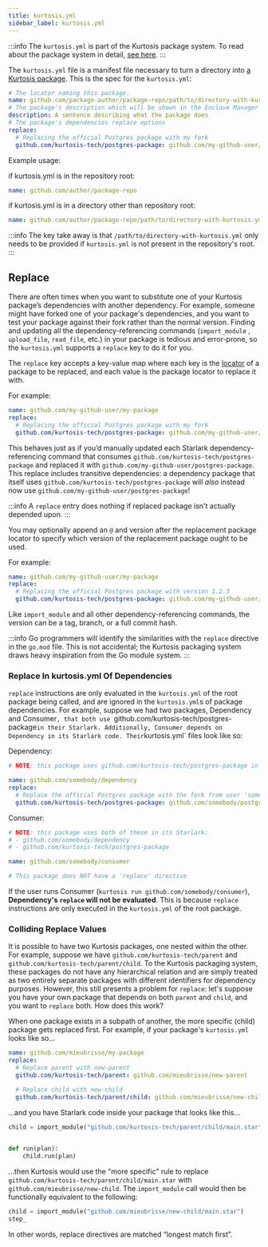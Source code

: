 ```yaml
---
title: kurtosis.yml
sidebar_label: kurtosis.yml
---
```


:::info
The `kurtosis.yml` is part of the Kurtosis package system. To read about the package system in detail, [see here][how-do-kurtosis-imports-work-explanation].
:::

The `kurtosis.yml` file is a manifest file necessary to turn a directory into [a Kurtosis package][package]. This is the spec for the `kurtosis.yml`:

<!-- TODO UPDATE THIS WHEN DEPENDENCIES GO HERE -->

```yaml
# The locator naming this package.
name: github.com/package-author/package-repo/path/to/directory-with-kurtosis.yml
# The package's description which will be shown in the Enclave Manager on the UI.
description: A sentence describing what the package does
# The package's dependencies replace options
replace:
  # Replacing the official Postgres package with my fork
  github.com/kurtosis-tech/postgres-package: github.com/my-github-user/postgres-package
```

Example usage:

if kurtosis.yml is in the repository root:
```yaml
name: github.com/author/package-repo
```

if kurtosis.yml is in a directory other than repository root:
```yaml
name: github.com/author/package-repo/path/to/directory-with-kurtosis.yml
```

:::info
The key take away is that `/path/to/directory-with-kurtosis.yml` only needs to be provided if `kurtosis.yml` is not present in the repository's root.
:::

Replace
-------
There are often times when you want to substitute one of your Kurtosis package’s dependencies with another dependency. For example, someone might have forked one of your package's dependencies, and you want to test your package against their fork rather than the normal version. Finding and updating all the dependency-referencing commands (`import_module` , `upload_file`, `read_file`, etc.) in your package is tedious and error-prone, so the `kurtosis.yml` supports a `replace` key to do it for you.

The `replace` key accepts a key-value map where each key is the [locator][locators] of a package to be replaced, and each value is the package locator to replace it with.

For example:

```yaml
name: github.com/my-github-user/my-package
replace:
  # Replacing the official Postgres package with my fork
  github.com/kurtosis-tech/postgres-package: github.com/my-github-user/postgres-package
```

This behaves just as if you’d manually updated each Starlark dependency-referencing command that consumes `github.com/kurtosis-tech/postgres-package` and replaced it with `github.com/my-github-user/postgres-package`. This replace includes transitive dependencies: a dependency package that itself uses `github.com/kurtosis-tech/postgres-package` will _also_ instead now use `github.com/my-github-user/postgres-package`!

:::info
A `replace` entry does nothing if replaced package isn't actually depended upon.
:::

You may optionally append an `@` and version after the replacement package locator to specify which version of the replacement package ought to be used.

For example:

```yaml
name: github.com/my-github-user/my-package
replace:
  # Replacing the official Postgres package with version 1.2.3
  github.com/kurtosis-tech/postgres-package: github.com/my-github-user/postgres-package@1.2.3
```

Like `import_module` and all other dependency-referencing commands, the version can be a tag, branch, or a full commit hash.

:::info
Go programmers will identify the similarities with the `replace` directive in the `go.mod` file. This is not accidental; the Kurtosis packaging system draws heavy inspiration from the Go module system.
:::

### Replace In kurtosis.yml Of Dependencies
`replace` instructions are only evaluated in the `kurtosis.yml` of the root package being called, and are ignored in the `kurtosis.yml`s of package dependencies.
For example, suppose we had two packages, Dependency and Consumer`, that both use `github.com/kurtosis-tech/postgres-package` in their Starlark.
Additionally, Consumer depends on Dependency in its Starlark code.
Their `kurtosis.yml` files look like so:

Dependency:

```yaml
# NOTE: this package uses github.com/kurtosis-tech/postgres-package in its Starlark

name: github.com/somebody/dependency
replace:
  # Replace the official Postgres package with the fork from user 'someboday'
  github.com/kurtosis-tech/postgres-package: github.com/somebody/postgres-package
```

Consumer:

```yaml
# NOTE: this package uses both of these in its Starlark:
# - github.com/somebody/dependency
# - github.com/kurtosis-tech/postgres-package

name: github.com/somebody/consumer

# This package does NOT have a 'replace' directive
```

If the user runs Consumer (`kurtosis run github.com/somebody/consumer`), **Dependency's `replace` will not be evaluated**. This is because `replace` instructions are only executed in the `kurtosis.yml` of the root package.

### Colliding Replace Values
It is possible to have two Kurtosis packages, one nested within the other.
For example, suppose we have `github.com/kurtosis-tech/parent` and `github.com/kurtosis-tech/parent/child`.
To the Kurtosis packaging system, these packages do not have any hierarchical relation and are simply treated as two entirely separate packages with different identifiers for dependency purposes.
However, this still presents a problem for `replace`: let's suppose you have your own package that depends on both `parent` and `child`, and you want to `replace` both.
How does this work?

When one package exists in a subpath of another, the more specific (child) package gets replaced first. For example, if your package's `kurtosis.yml` looks like so...

```yaml
name: github.com/mieubrisse/my-package
replace:
  # Replace parent with new-parent
  github.com/kurtosis-tech/parent: github.com/mieubrisse/new-parent

  # Replace child with new-child
  github.com/kurtosis-tech/parent/child: github.com/mieubrisse/new-child
```

...and you have Starlark code inside your package that looks like this...

```python
child = import_module("github.com/kurtosis-tech/parent/child/main.star")

 
def run(plan):
    child.run(plan)
```

...then Kurtosis would use the "more specific" rule to replace `github.com/kurtosis-tech/parent/child/main.star` with `github.com/mieubrisse/new-child`.
The `import_module` call would then be functionally equivalent to the following:

```python
child = import_module("github.com/mieubrisse/new-child/main.star")
step_
```

In other words, replace directives are matched “longest match first”.

<!----------------------- ONLY LINKS BELOW HERE ----------------------------->
[package]: ./packages.md
[how-do-kurtosis-imports-work-explanation]: ../explanations/how-do-kurtosis-imports-work.md
[locators]: ./locators.md